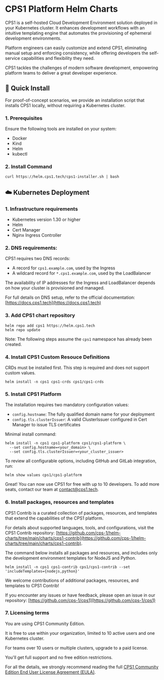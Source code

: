 # CPS1 Platform Helm Charts

CPS1 is a self-hosted Cloud Development Environment solution deployed in your Kubernetes cluster. It enhances development workflows with an intuitive templating engine that automates the provisioning of ephemeral development environments.

Platform engineers can easily customize and extend CPS1, eliminating manual setup and enforcing consistency, while offering developers the self-service capabilities and flexibility they need.

CPS1 tackles the challenges of modern software development, empowering platform teams to deliver a great developer experience.

## 🚀 Quick Install

For proof-of-concept scenarios, we provide an installation script that installs CPS1 locally, without requiring a Kubernetes cluster.

### 1. Prerequisites

Ensure the following tools are installed on your system:
- Docker
- Kind
- Helm
- kubectl

### 2. Install Command

```
curl https://helm.cps1.tech/cps1-installer.sh | bash
```

## ☁️  Kubernetes Deployment

### 1. Infrastructure requirements
- Kubernetes version 1.30 or higher
- Helm
- Cert Manager
- Nginx Ingress Controller

### 2. DNS requirements:

CPS1 requires two DNS records:
- A record for `cps1.example.com`, used by the Ingress
- A wildcard record for `*.cps1.example.com`, used by the LoadBalancer

The availability of IP addresses for the Ingress and LoadBalancer depends on how your cluster is provisioned and managed.

For full details on DNS setup, refer to the official documentation:
[https://docs.cps1.tech](https://docs.cps1.tech)

### 3. Add CPS1 chart repository

```
helm repo add cps1 https://helm.cps1.tech
helm repo update
```

Note: The following steps assume the `cps1` namespace has already been created.

### 4. Install CPS1 Custom Resouce Definitions

CRDs must be installed first. This step is required and does not support custom values.
```
helm install -n cps1 cps1-crds cps1/cps1-crds
```

### 5. Install CPS1 Platform

The installation requires two mandatory configuration values:
- `config.hostname`: The fully qualified domain name for your deployment
- `config.tls.clusterIssuer`: A valid ClusterIssuer configured in Cert Manager to issue TLS certificates

Minimal install command:
```
helm install -n cps1 cps1-platform cps1/cps1-platform \ 
  --set config.hostname=<your_domain> \
  --set config.tls.clusterIssuer=<your_cluster_issuer>
```

To review all configurable options, including GitHub and GitLab integration, run:
```
helm show values cps1/cps1-platform
```

Great! You can now use CPS1 for free with up to 10 developers. To add more seats, contact our team at [contact@cps1.tech](mailto:contact@cps1.tech).

### 6. Install packages, resources and templates

CPS1 Contrib is a curated collection of packages, resources, and templates that extend the capabilities of the CPS1 platform.

For details about supported languages, tools, and configurations, visit the CPS1 Contrib repository: [https://github.com/cps-1/helm-charts/tree/main/charts/cps1-contrib](https://github.com/cps-1/helm-charts/tree/main/charts/cps1-contrib).

The command below installs all packages and resources, and includes only the development environment templates for NodeJS and Python.
```
helm install -n cps1 cps1-contrib cps1/cps1-contrib --set 'includeTemplates={nodejs,python}'
```

We welcome contributions of additional packages, resources, and templates to CPS1 Contrib!

If you encounter any issues or have feedback, please open an issue in our repository: [https://github.com/cps-1/cps1](https://github.com/cps-1/cps1)

### 7. Licensing terms

You are using CPS1 Community Edition.

It is free to use within your organization, limited to 10 active users and one Kubernetes cluster.

For teams over 10 users or multiple clusters, upgrade to a paid license.

You'll get full support and no free edition restrictions.

For all the details, we strongly recommend reading the full [CPS1 Community Edition End User License Agreement (EULA)](https://cps1.tech/eula).

